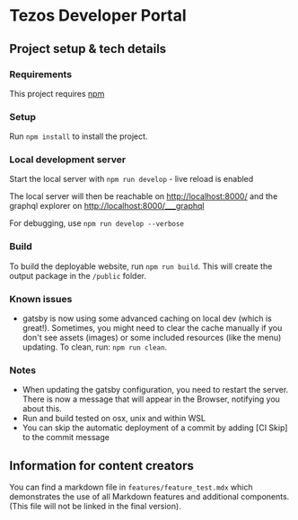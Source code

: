 # Tezos Developer Portal

## Project setup & tech details

### Requirements
This project requires [npm](https://www.npmjs.com/get-npm)

### Setup
Run `npm install` to install the project.

### Local development server
Start the local server with `npm run develop` - live reload is enabled

The local server will then be reachable on [http://localhost:8000/](http://localhost:8000/) and the graphql explorer on [http://localhost:8000/___graphql](http://localhost:8000/___graphql)

For debugging, use `npm run develop --verbose`

### Build
To build the deployable website, run `npm run build`. This will create the output package in the `/public` folder.

### Known issues
* gatsby is now using some advanced caching on local dev (which is great!). Sometimes, you might need to clear the cache manually if you don't see assets (images) or some included resources (like the menu) updating. To clean, run: `npm run clean`.

### Notes
* When updating the gatsby configuration, you need to restart the server. There is now a message that will appear in the Browser, notifying you about this.
* Run and build tested on osx, unix and within WSL
* You can skip the automatic deployment of a commit by adding [CI Skip] to the commit message

## Information for content creators
You can find a markdown file in `features/feature_test.mdx` which demonstrates the use of all Markdown features and additional components. (This file will not be linked in the final version).
